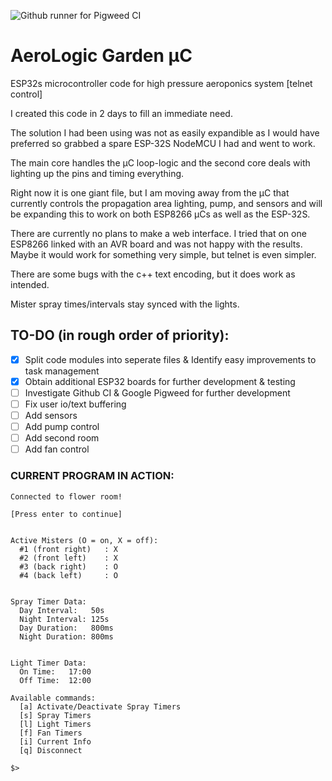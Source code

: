 ![Github runner for Pigweed CI](https://github.com/aliabadi/AeroLogic/workflows/Github%20runner%20for%20Pigweed%20CI/badge.svg?branch=master)

# AeroLogic Garden μC

ESP32s microcontroller code for high pressure aeroponics system [telnet control]

I created this code in 2 days to fill an immediate need.

The solution I had been using was not as easily expandible as I would have preferred so grabbed a spare ESP-32S NodeMCU I had and went to work.

The main core handles the μC loop-logic and the second core deals with lighting up the pins and timing everything.

Right now it is one giant file, but I am moving away from the μC that currently controls the propagation area lighting, pump, and sensors and will be expanding this to work on both ESP8266 μCs as well as the ESP-32S.

There are currently no plans to make a web interface.  I tried that on one ESP8266 linked with an AVR board and was not happy with the results.  Maybe it would work for something very simple, but telnet is even simpler.

There are some bugs with the c++ text encoding, but it does work as intended.

Mister spray times/intervals stay synced with the lights.

## TO-DO (in rough order of priority):

- [X] Split code modules into seperate files & Identify easy improvements to task management
- [X] Obtain additional ESP32 boards for further development & testing
- [ ] Investigate Github CI & Google Pigweed for further development
- [ ] Fix user io/text buffering
- [ ] Add sensors
- [ ] Add pump control
- [ ] Add second room
- [ ] Add fan control

### CURRENT PROGRAM IN ACTION:

```
Connected to flower room!

[Press enter to continue]


Active Misters (O = on, X = off):
  #1 (front right)   : X
  #2 (front left)    : X
  #3 (back right)    : O
  #4 (back left)     : O


Spray Timer Data:
  Day Interval:   50s
  Night Interval: 125s
  Day Duration:   800ms
  Night Duration: 800ms


Light Timer Data:
  On Time:   17:00
  Off Time:  12:00

Available commands:
  [a] Activate/Deactivate Spray Timers
  [s] Spray Timers
  [l] Light Timers
  [f] Fan Timers
  [i] Current Info
  [q] Disconnect

$>
```
